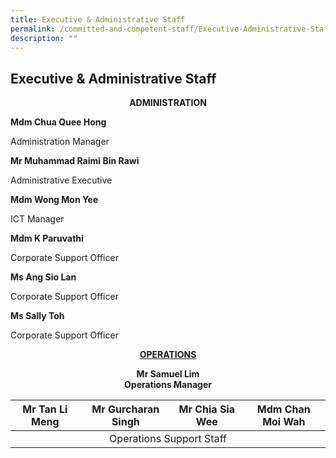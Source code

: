 ```yaml
---
title: Executive & Administrative Staff
permalink: /committed-and-competent-staff/Executive-Administrative-Staff/
description: ""
---
```

## Executive & Administrative Staff

**<center>ADMINISTRATION</center>**

**Mdm Chua Quee Hong**

Administration Manager

  

**Mr Muhammad Raimi Bin Rawi**

Administrative Executive

  

**Mdm Wong Mon Yee**

ICT Manager

  

**Mdm K Paruvathi** 

Corporate Support Officer

  

**Ms Ang Sio Lan**

Corporate Support Officer

  

**Ms Sally Toh**

Corporate Support Officer

**<u><center>OPERATIONS<br></center></u>**

**<center>Mr Samuel Lim<br>Operations Manager</center>**

<table>
<thead>
  <tr>
    <th>Mr Tan Li Meng</th>
    <th>Mr Gurcharan Singh</th>
    <th>Mr Chia Sia Wee</th>
    <th>Mdm Chan Moi Wah</th>
  </tr>
</thead>
<tbody>
  <tr>
		<td colspan="4"><center>Operations Support Staff</center></td></center>
  </tr>
</tbody>
</table>